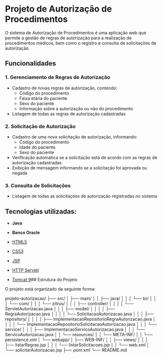 
# Projeto de Autorização de Procedimentos

O sistema de Autorização de Procedimentos é uma aplicação web que permite a gestão de regras de autorização para a realização de procedimentos médicos, bem como o registro e consulta de solicitações de autorização.

## Funcionalidades

### 1. Gerenciamento de Regras de Autorização

* Cadastro de novas regras de autorização, contendo:
    * Código do procedimento
    * Faixa etária do paciente
    * Sexo do paciente
    * Informação sobre a autorização ou não do procedimento
* Listagem de todas as regras de autorização cadastradas

### 2. Solicitação de Autorização

* Cadastro de uma nova solicitação de autorização, informando:
    * Código do procedimento
    * Idade do paciente
    * Sexo do paciente
* Verificação automática se a solicitação está de acordo com as regras de autorização cadastradas
* Exibição de mensagem informando se a solicitação foi aprovada ou negada

### 3. Consulta de Solicitações

* Listagem de todas as solicitações de autorização registradas no sistema
## Tecnologias utilizadas:

* **Java** 
* **Banco Oracle**
* [HTML5](https://developer.mozilla.org/pt-BR/docs/Web/HTML)
* [CSS3](https://developer.mozilla.org/pt-BR/docs/Web/CSS)

* [JSP](https://docs.oracle.com/javaee/5/tutorial/doc/bnajo.html)
* [HTTP Servlet](https://docs.oracle.com/javaee/7/api/javax/servlet/http/HttpServlet.html)
* [Tomcat 9](https://tomcat.apache.org/)## Estrutura do Projeto

O projeto está organizado da seguinte forma:

projeto-autorizacao/
├── src/
│   ├── main/
│   │   ├── java/
│   │   │   └── br/
│   │   │       └── com/
│   │   │           └── zitrus/
│   │   │               ├── controller/
│   │   │               │   └── ServletAutorizacao.java
│   │   │               ├── model/
│   │   │               │   ├── RegraAutorizacao.java
│   │   │               │   └── SolicitacaoAutorizacao.java
│   │   │               ├── repository/
│   │   │               │   ├── ImplementacaoRepositorioRegraAutorizacao.java
│   │   │               │   └── ImplementacaoRepositorioSolicitacaoAutorizacao.java
│   │   │               └── service/
│   │   │                   ├── ImplementacaoServicoAutorizacao.java
│   │   │                   └── ServicoAutorizacao.java
│   │   └── resources/
│   │       └── META-INF/
│   │           └── persistence.xml
│   └── webapp/
│       ├── WEB-INF/
│       │   ├── views/
│       │   │   ├── listarRegras.jsp
│       │   │   └── listarSolicitacoes.jsp
│       │   └── web.xml
│       └── solicitarAutorizacao.jsp
├── pom.xml
└── README.md
